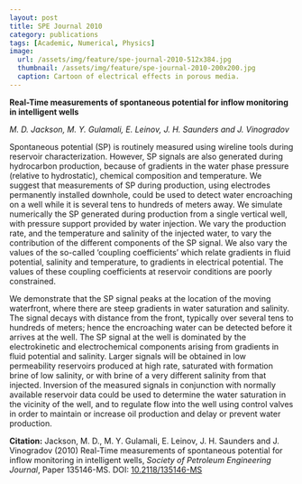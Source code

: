 ```yaml
---
layout: post
title: SPE Journal 2010
category: publications
tags: [Academic, Numerical, Physics]
image:
  url: /assets/img/feature/spe-journal-2010-512x384.jpg
  thumbnail: /assets/img/feature/spe-journal-2010-200x200.jpg
  caption: Cartoon of electrical effects in porous media.
---
```

**Real-Time measurements of spontaneous potential for inflow monitoring in
intelligent wells**

*M. D. Jackson, M. Y. Gulamali, E. Leinov, J. H. Saunders and J. Vinogradov*

Spontaneous potential (SP) is routinely measured using wireline tools during
reservoir characterization. However, SP signals are also generated during
hydrocarbon production, because of gradients in the water phase pressure
(relative to hydrostatic), chemical composition and temperature. We suggest
that measurements of SP during production, using electrodes permanently
installed downhole, could be used to detect water encroaching on a well while
it is several tens to hundreds of meters away. We simulate numerically the SP
generated during production from a single vertical well, with pressure support
provided by water injection. We vary the production rate, and the temperature
and salinity of the injected water, to vary the contribution of the different
components of the SP signal. We also vary the values of the so-called
‘coupling coefficients’ which relate gradients in fluid potential, salinity
and temperature, to gradients in electrical potential. The values of these
coupling coefficients at reservoir conditions are poorly constrained.

We demonstrate that the SP signal peaks at the location of the moving
waterfront, where there are steep gradients in water saturation and
salinity. The signal decays with distance from the front, typically over
several tens to hundreds of meters; hence the encroaching water can be
detected before it arrives at the well. The SP signal at the well is dominated
by the electrokinetic and electrochemical components arising from gradients in
fluid potential and salinity. Larger signals will be obtained in low
permeability reservoirs produced at high rate, saturated with formation brine
of low salinity, or with brine of a very different salinity from that
injected. Inversion of the measured signals in conjunction with normally
available reservoir data could be used to determine the water saturation in
the vicinity of the well, and to regulate flow into the well using control
valves in order to maintain or increase oil production and delay or prevent
water production.

**Citation:** Jackson, M. D., M. Y. Gulamali, E. Leinov, J. H. Saunders and
J. Vinogradov (2010) Real-Time measurements of spontaneous potential for
inflow monitoring in intelligent wells, *Society of Petroleum Engineering
Journal*, Paper 135146-MS. DOI:
[10.2118/135146-MS](http://dx.doi.org/10.2118/135146-MS)
